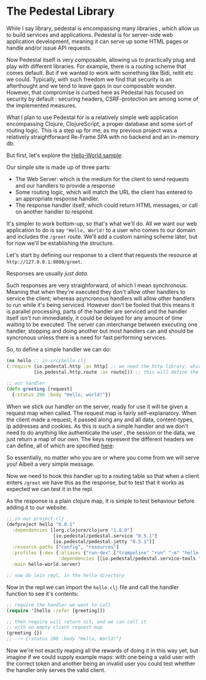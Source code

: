 # The Pedestal Library

While I say library, pedestal is encompassing many libraries , which allow us to build services and applications. Pedestal is for server-side web application development, meaning it can serve up some HTML pages or handle and/or issue API requests. 

Now Pedestal itself is very composable, allowing us to practically plug and play with different libraries. For example, there is a routing scheme that comes default. But if we wanted to work with something like Bidi, reitit etc we could. Typically, with such freedom we find that security is an afterthought and we tend to leave gaps in our composable wonder. However, that compromise is curbed here as Pedestal has focused on security by default : securing headers, CSRF-protection are among some of the implemented measures. 

What I plan to use Pedestal for is a relatively simple web application encompassing Clojure, ClojureScript, a proper database and some sort of routing logic. This is a step up for me, as my previous project was a relatively straightforward Re-Frame SPA with no backend and an in-memory db. 

But first, let's explore the [Hello-World sample](https://github.com/pedestal/pedestal/tree/master/samples/hello-world):

Our simple site is made up of three parts:

  - The Web Server: which is the medium for the client to send requests and our handlers to provide a response
  - Some routing logic, which will match the URL the client has entered to an appropriate response handler.
  - The response handler itself, which could return HTML messages, or call on another handler to respond.
  
It's simpler to work bottom-up, so that's what we'll do. All we want our web application to do is say `"Hello, World!` to a user who comes to our domain and includes the `/greet` route. We'll add a custom naming scheme later, but for now we'll be establishing the structure. 

Let's start by defining our response to a client that requests the resource at `http://127.0.0.1:8080/greet`. 

Responses are usually *just data*.

Such responses are very straighforward, of which I mean synchronous. Meaning that when they're executed they don't allow other handlers to service the client; whereas asyncronous handlers will allow other handlers to run while it's being serviced. However don't be fooled that this means it is parallel processing, parts of the handler are serviced and the handler itself isn't run immediately, it could be delayed for any amount of time waiting to be executed. The server can interchange between executing one handler, stopping and doing another but most handlers can and should be syncronous unless there is a need for fast performing services.

So, to define a simple handler we can do:

  ```Clojure
  (ns hello ;; in src/hello.clj                                       
  (:require [io.pedestal.http :as http] ;; we need the http library, which will setup the server          
            [io.pedestal.http.route :as route])) ;; this will define the site's routing
            
  ;; our handler           
  (defn greeting [request]
    {:status 200 :body "Hello, world!"})
  ```

When we stick our handler on the server, ready for use it will be given a request map when called. The request map is fairly self-explanatory. When the client made a request, it passed along any and all data, content-types, ip addresses and cookies. As this is such a simple handler and we don't need to do anything like authenticate the user , the session or the data, we just return a map of our own. The keys represent the different headers we can define, all of which are specified [here](http://pedestal.io/reference/response-map):

So essentially, no matter who you are or where you come from we will serve you! Albeit a very simple message.

Now we need to hook this handler up to a routing table so that when a client enters `/greet` we have this as the response, but to test that it works as expected we can test it in the repl.

As the response is a plain clojure map, it is simple to test behaviour before adding it to our website.

  ```Clojure
  ;; in our project.clj
  (defproject hello "0.0.1"
    :dependencies [[org.clojure/clojure "1.8.0"]
                   [io.pedestal/pedestal.service "0.5.1"]
                   [io.pedestal/pedestal.jetty "0.5.1"]]
    :resource-paths ["config", "resources"]
    :profiles {:dev {:aliases {"run-dev" ["trampoline" "run" "-m" "hello-world.server/run-dev"]}
                     :dependencies [[io.pedestal/pedestal.service-tools "0.5.1"]]}}
    :main hello-world.server)
  
  ;; now do lein repl, in the hello directory
  ```
  
Now in the repl we can import the `hello.clj` file and call the handler function to see it's contents:

  ```Clojure
  ;; require the handler we want to call
  (require '[hello :refer [greeting]])

  ;; then require will return nil, and we can call it
  ;; with an empty client request map
  (greeting {})
  ;; --> {:status 200 :body "Hello, World!"}
```
Now we're not exactly reaping all the rewards of doing it in this way yet, but imagine if we could supply example maps: with one being a valid user with the correct token and another being an invalid user you could test whether the handler only serves the valid client. 
